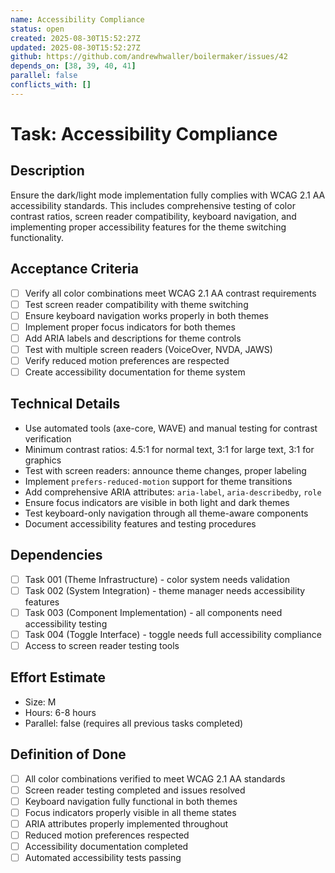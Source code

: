 ```yaml
---
name: Accessibility Compliance
status: open
created: 2025-08-30T15:52:27Z
updated: 2025-08-30T15:52:27Z
github: https://github.com/andrewhwaller/boilermaker/issues/42
depends_on: [38, 39, 40, 41]
parallel: false
conflicts_with: []
---
```


# Task: Accessibility Compliance

## Description
Ensure the dark/light mode implementation fully complies with WCAG 2.1 AA accessibility standards. This includes comprehensive testing of color contrast ratios, screen reader compatibility, keyboard navigation, and implementing proper accessibility features for the theme switching functionality.

## Acceptance Criteria
- [ ] Verify all color combinations meet WCAG 2.1 AA contrast requirements
- [ ] Test screen reader compatibility with theme switching
- [ ] Ensure keyboard navigation works properly in both themes
- [ ] Implement proper focus indicators for both themes
- [ ] Add ARIA labels and descriptions for theme controls
- [ ] Test with multiple screen readers (VoiceOver, NVDA, JAWS)
- [ ] Verify reduced motion preferences are respected
- [ ] Create accessibility documentation for theme system

## Technical Details
- Use automated tools (axe-core, WAVE) and manual testing for contrast verification
- Minimum contrast ratios: 4.5:1 for normal text, 3:1 for large text, 3:1 for graphics
- Test with screen readers: announce theme changes, proper labeling
- Implement `prefers-reduced-motion` support for theme transitions
- Add comprehensive ARIA attributes: `aria-label`, `aria-describedby`, `role`
- Ensure focus indicators are visible in both light and dark themes
- Test keyboard-only navigation through all theme-aware components
- Document accessibility features and testing procedures

## Dependencies
- [ ] Task 001 (Theme Infrastructure) - color system needs validation
- [ ] Task 002 (System Integration) - theme manager needs accessibility features
- [ ] Task 003 (Component Implementation) - all components need accessibility testing
- [ ] Task 004 (Toggle Interface) - toggle needs full accessibility compliance
- [ ] Access to screen reader testing tools

## Effort Estimate
- Size: M
- Hours: 6-8 hours
- Parallel: false (requires all previous tasks completed)

## Definition of Done
- [ ] All color combinations verified to meet WCAG 2.1 AA standards
- [ ] Screen reader testing completed and issues resolved
- [ ] Keyboard navigation fully functional in both themes
- [ ] Focus indicators properly visible in all theme states
- [ ] ARIA attributes properly implemented throughout
- [ ] Reduced motion preferences respected
- [ ] Accessibility documentation completed
- [ ] Automated accessibility tests passing